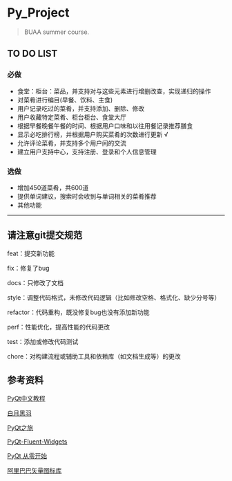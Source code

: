 # Py_Project

> BUAA summer course.

## TO DO LIST

### 必做

- 食堂：柜台：菜品，并支持对与这些元素进行增删改查，实现递归的操作
- 对菜肴进行编目(早餐、饮料、主食)
- 用户记录吃过的菜肴，并支持添加、删除、修改
- 用户收藏特定菜肴、柜台柜台、食堂大厅
- 根据早餐晚餐午餐的时间、根据用户口味和以往用餐记录推荐膳食
- 显示必吃排行榜，并根据用户购买菜肴的次数进行更新 √
- 允许评论菜肴，并支持多个用户间的交流
- 建立用户支持中心，支持注册、登录和个人信息管理

### 选做

- 增加450道菜肴，共600道
- 提供单词建议，搜索时会收到与单词相关的菜肴推荐
- 其他功能

---

## 请注意git提交规范

feat：提交新功能

fix：修复了bug

docs：只修改了文档

style：调整代码格式，未修改代码逻辑（比如修改空格、格式化、缺少分号等）

refactor：代码重构，既没修复bug也没有添加新功能

perf：性能优化，提高性能的代码更改

test：添加或修改代码测试

chore：对构建流程或辅助工具和依赖库（如文档生成等）的更改

## 参考资料

[PyQt中文教程](https://maicss.gitbook.io/pyqt-chinese-tutoral/pyqt5)

[白月黑羽](https://www.byhy.net/tut/py/gui/qt_01/)

[PyQt之旅](https://blog.csdn.net/enderman_xiaohei/category_10350207.html)

[PyQt-Fluent-Widgets](https://pyqt-fluent-widgets.readthedocs.io/zh_CN/latest/quick-start.html)

[PyQt 从零开始](https://www.zhihu.com/column/c_1463982456055959552)

[阿里巴巴矢量图标库](https://www.iconfont.cn/?spm=a313x.7781069.1998910419.d4d0a486a)

